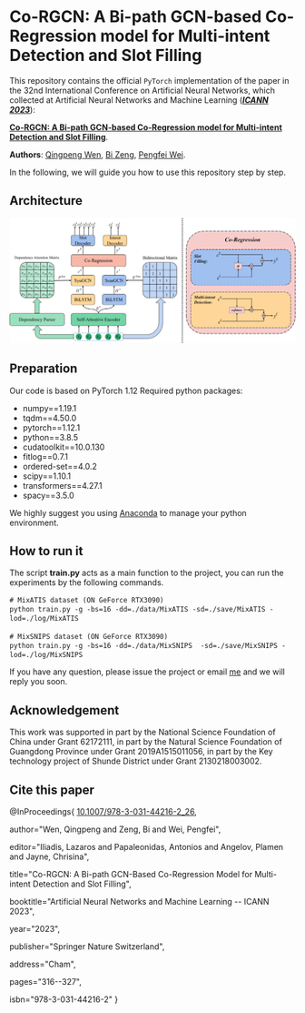 # **Co-RGCN: A Bi-path GCN-based Co-Regression model for Multi-intent Detection and Slot Filling**

This repository contains the official `PyTorch` implementation of the paper in the 32nd International Conference on Artificial Neural Networks, which collected at Artificial Neural Networks and Machine Learning (***[ICANN 2023](https://e-nns.org/icann2023/)***): 

**[Co-RGCN: A Bi-path GCN-based Co-Regression model for Multi-intent Detection and Slot Filling](https://link.springer.com/chapter/10.1007/978-3-031-44216-2_26)**.

**Authors**: [Qingpeng Wen](mailto:wqp@mail2.gdut.edu.cn), [Bi Zeng](mailto:zb9215@gdut.edu.cn), [Pengfei Wei](mailto:wpf@gdut.edu.cn).

In the following, we will guide you how to use this repository step by step.

## Architecture

<img src="Figures\fig1.png">

## Preparation

Our code is based on PyTorch 1.12 Required python packages:

-   numpy==1.19.1
-   tqdm==4.50.0
-   pytorch==1.12.1
-   python==3.8.5
-   cudatoolkit==10.0.130
-   fitlog==0.7.1
-   ordered-set==4.0.2
-   scipy==1.10.1
-   transformers==4.27.1
-   spacy==3.5.0

We highly suggest you using [Anaconda](https://www.anaconda.com/) to manage your python environment.

## How to run it
The script **train.py** acts as a main function to the project, you can run the experiments by the following commands.
```Shell
# MixATIS dataset (ON GeForce RTX3090)
python train.py -g -bs=16 -dd=./data/MixATIS -sd=./save/MixATIS -lod=./log/MixATIS

# MixSNIPS dataset (ON GeForce RTX3090)
python train.py -g -bs=16 -dd=./data/MixSNIPS  -sd=./save/MixSNIPS -lod=./log/MixSNIPS
```

If you have any question, please issue the project or email [me](mailto:wqp@mail2.gdut.edu.cn)  and we will reply you soon.

## Acknowledgement

This work was supported in part by the National Science Foundation of China under Grant 62172111, in part by the Natural Science Foundation of Guangdong Province under Grant 2019A1515011056, in part by the Key technology project of Shunde District under Grant 2130218003002.

## Cite this paper

@InProceedings{
[10.1007/978-3-031-44216-2_26](https://doi.org/10.1007/978-3-031-44216-2_26),

author="Wen, Qingpeng
and Zeng, Bi
and Wei, Pengfei",

editor="Iliadis, Lazaros
and Papaleonidas, Antonios
and Angelov, Plamen
and Jayne, Chrisina",

title="Co-RGCN: A Bi-path GCN-Based Co-Regression Model for Multi-intent Detection and Slot Filling",

booktitle="Artificial Neural Networks and Machine Learning -- ICANN 2023",

year="2023",

publisher="Springer Nature Switzerland",

address="Cham",

pages="316--327",

isbn="978-3-031-44216-2"
}
